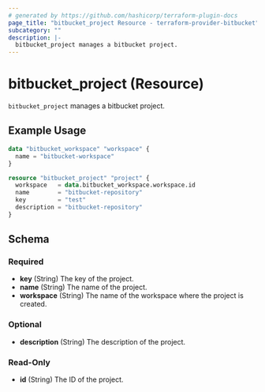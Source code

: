 ```yaml
---
# generated by https://github.com/hashicorp/terraform-plugin-docs
page_title: "bitbucket_project Resource - terraform-provider-bitbucket"
subcategory: ""
description: |-
  bitbucket_project manages a bitbucket project.
---
```


# bitbucket_project (Resource)

`bitbucket_project` manages a bitbucket project.

## Example Usage

```terraform
data "bitbucket_workspace" "workspace" {
  name = "bitbucket-workspace"
}

resource "bitbucket_project" "project" {
  workspace   = data.bitbucket_workspace.workspace.id
  name        = "bitbucket-repository"
  key         = "test"
  description = "bitbucket-repository"
}
```

<!-- schema generated by tfplugindocs -->
## Schema

### Required

- **key** (String) The key of the project.
- **name** (String) The name of the project.
- **workspace** (String) The name of the workspace where the project is created.

### Optional

- **description** (String) The description of the project.

### Read-Only

- **id** (String) The ID of the project.



